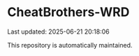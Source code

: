 # CheatBrothers-WRD

Last updated: 2025-06-21 20:18:06

This repository is automatically maintained.
